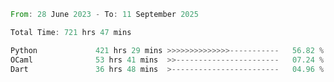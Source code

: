 <!--START_SECTION:waka-->

```rust
From: 28 June 2023 - To: 11 September 2025

Total Time: 721 hrs 47 mins

Python             421 hrs 29 mins >>>>>>>>>>>>>>-----------   56.82 %
OCaml              53 hrs 41 mins  >>-----------------------   07.24 %
Dart               36 hrs 48 mins  >------------------------   04.96 %
```

<!--END_SECTION:waka-->
